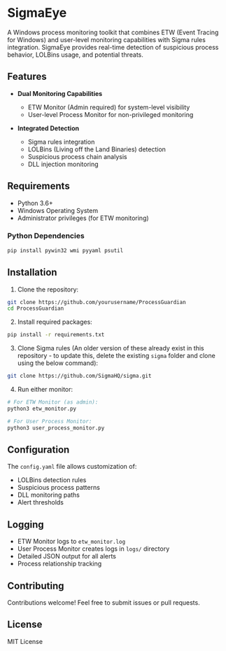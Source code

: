 # SigmaEye

A Windows process monitoring toolkit that combines ETW (Event Tracing for Windows) and user-level monitoring capabilities with Sigma rules integration. SigmaEye provides real-time detection of suspicious process behavior, LOLBins usage, and potential threats.

## Features

- **Dual Monitoring Capabilities**
  - ETW Monitor (Admin required) for system-level visibility
  - User-level Process Monitor for non-privileged monitoring
  
- **Integrated Detection**
  - Sigma rules integration
  - LOLBins (Living off the Land Binaries) detection
  - Suspicious process chain analysis
  - DLL injection monitoring

## Requirements

- Python 3.6+
- Windows Operating System
- Administrator privileges (for ETW monitoring)

### Python Dependencies
```bash
pip install pywin32 wmi pyyaml psutil
```

## Installation

1. Clone the repository:
```bash
git clone https://github.com/yourusername/ProcessGuardian
cd ProcessGuardian
```

2. Install required packages:
```bash
pip install -r requirements.txt
```

3. Clone Sigma rules (An older version of these already exist in this repository - to update this, delete the existing `sigma` folder and clone using the below command):
```bash
git clone https://github.com/SigmaHQ/sigma.git
```

4. Run either monitor:
```bash
# For ETW Monitor (as admin):
python3 etw_monitor.py

# For User Process Monitor:
python3 user_process_monitor.py
```

## Configuration

The `config.yaml` file allows customization of:
- LOLBins detection rules
- Suspicious process patterns
- DLL monitoring paths
- Alert thresholds

## Logging

- ETW Monitor logs to `etw_monitor.log`
- User Process Monitor creates logs in `logs/` directory
- Detailed JSON output for all alerts
- Process relationship tracking

## Contributing

Contributions welcome! Feel free to submit issues or pull requests.

## License

MIT License
